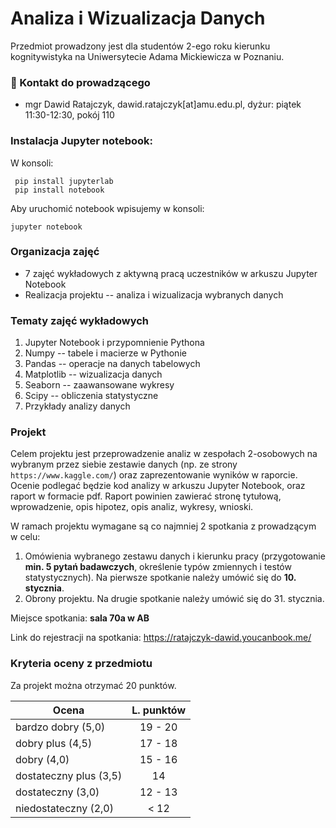 # Analiza i Wizualizacja Danych

Przedmiot prowadzony jest dla studentów 2-ego roku kierunku kognitywistyka na Uniwersytecie Adama Mickiewicza w Poznaniu.

### :e-mail: Kontakt do prowadzącego

 * mgr Dawid Ratajczyk, dawid.ratajczyk[at]amu.edu.pl, dyżur: piątek 11:30-12:30, pokój 110

### Instalacja Jupyter notebook:
W konsoli:
```
 pip install jupyterlab
 pip install notebook
```
Aby uruchomić notebook wpisujemy w konsoli:
```
jupyter notebook
```

### Organizacja zajęć 

* 7 zajęć wykładowych z aktywną pracą uczestników w arkuszu Jupyter Notebook
* Realizacja projektu -- analiza i wizualizacja wybranych danych

### Tematy zajęć wykładowych

1. Jupyter Notebook i przypomnienie Pythona
2. Numpy -- tabele i macierze w Pythonie
3. Pandas -- operacje na danych tabelowych
4. Matplotlib -- wizualizacja danych
5. Seaborn -- zaawansowane wykresy
6. Scipy -- obliczenia statystyczne
7. Przykłady analizy danych

### Projekt

Celem projektu jest przeprowadzenie analiz w zespołach 2-osobowych na wybranym przez siebie zestawie danych (np. ze strony `https://www.kaggle.com/`) oraz zaprezentowanie wyników w raporcie. Ocenie podlegać będzie kod analizy w arkuszu Jupyter Notebook, oraz raport w formacie pdf. Raport powinien zawierać stronę tytułową, wprowadzenie, opis hipotez, opis analiz, wykresy, wnioski. 

W ramach projektu wymagane są co najmniej 2 spotkania z prowadzącym w celu:
1. Omówienia wybranego zestawu danych i kierunku pracy (przygotowanie **min. 5 pytań badawczych**, określenie typów zmiennych i testów statystycznych). Na pierwsze spotkanie należy umówić się do **10. stycznia**. 
2. Obrony projektu. Na drugie spotkanie należy umówić się do 31. stycznia. 

Miejsce spotkania: **sala 70a w AB**

Link do rejestracji na spotkania: 
https://ratajczyk-dawid.youcanbook.me/


### Kryteria oceny z przedmiotu

Za projekt można otrzymać 20 punktów. 

| Ocena | L. punktów |
|------------------------|:---------:|
| bardzo dobry (5,0)     | 19 - 20    |
| dobry plus (4,5)       | 17 - 18 |
| dobry (4,0)            |  15 - 16  |
| dostateczny plus (3,5) | 14 |
| dostateczny (3,0)      | 12 - 13 |
| niedostateczny (2,0)   | < 12   |
